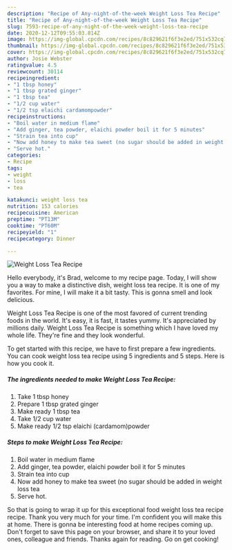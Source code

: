 ```yaml
---
description: "Recipe of Any-night-of-the-week Weight Loss Tea Recipe"
title: "Recipe of Any-night-of-the-week Weight Loss Tea Recipe"
slug: 7593-recipe-of-any-night-of-the-week-weight-loss-tea-recipe
date: 2020-12-12T09:55:03.814Z
image: https://img-global.cpcdn.com/recipes/8c829621f6f3e2ed/751x532cq70/weight-loss-tea-recipe-recipe-main-photo.jpg
thumbnail: https://img-global.cpcdn.com/recipes/8c829621f6f3e2ed/751x532cq70/weight-loss-tea-recipe-recipe-main-photo.jpg
cover: https://img-global.cpcdn.com/recipes/8c829621f6f3e2ed/751x532cq70/weight-loss-tea-recipe-recipe-main-photo.jpg
author: Josie Webster
ratingvalue: 4.5
reviewcount: 30114
recipeingredient:
- "1 tbsp honey"
- "1 tbsp grated ginger"
- "1 tbsp tea"
- "1/2 cup water"
- "1/2 tsp elaichi cardamompowder"
recipeinstructions:
- "Boil water in medium flame"
- "Add ginger, tea powder, elaichi powder boil it for 5 minutes"
- "Strain tea into cup"
- "Now add honey to make tea sweet (no sugar should be added in weight loss tea"
- "Serve hot."
categories:
- Recipe
tags:
- weight
- loss
- tea

katakunci: weight loss tea 
nutrition: 153 calories
recipecuisine: American
preptime: "PT13M"
cooktime: "PT60M"
recipeyield: "1"
recipecategory: Dinner

---
```



![Weight Loss Tea Recipe](https://img-global.cpcdn.com/recipes/8c829621f6f3e2ed/751x532cq70/weight-loss-tea-recipe-recipe-main-photo.jpg)

Hello everybody, it's Brad, welcome to my recipe page. Today, I will show you a way to make a distinctive dish, weight loss tea recipe. It is one of my favorites. For mine, I will make it a bit tasty. This is gonna smell and look delicious.

Weight Loss Tea Recipe is one of the most favored of current trending foods in the world. It's easy, it is fast, it tastes yummy. It's appreciated by millions daily. Weight Loss Tea Recipe is something which I have loved my whole life. They're fine and they look wonderful.




To get started with this recipe, we have to first prepare a few ingredients. You can cook weight loss tea recipe using 5 ingredients and 5 steps. Here is how you cook it.

<!--inarticleads1-->

##### The ingredients needed to make Weight Loss Tea Recipe:

1. Take 1 tbsp honey
1. Prepare 1 tbsp grated ginger
1. Make ready 1 tbsp tea
1. Take 1/2 cup water
1. Make ready 1/2 tsp elaichi (cardamom)powder




<!--inarticleads2-->

##### Steps to make Weight Loss Tea Recipe:

1. Boil water in medium flame
1. Add ginger, tea powder, elaichi powder boil it for 5 minutes
1. Strain tea into cup
1. Now add honey to make tea sweet (no sugar should be added in weight loss tea
1. Serve hot.




So that is going to wrap it up for this exceptional food weight loss tea recipe recipe. Thank you very much for your time. I'm confident you will make this at home. There is gonna be interesting food at home recipes coming up. Don't forget to save this page on your browser, and share it to your loved ones, colleague and friends. Thanks again for reading. Go on get cooking!
